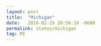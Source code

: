 ```yaml
---
layout: post
title:  "Michigan"
date:   2016-02-25 20:56:10 -0600
permalink: states/michigan
tag: MI
---
```

